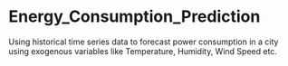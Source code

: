 # Energy_Consumption_Prediction
Using historical time series data to forecast power consumption in a city using exogenous variables like Temperature, Humidity, Wind Speed etc. 
